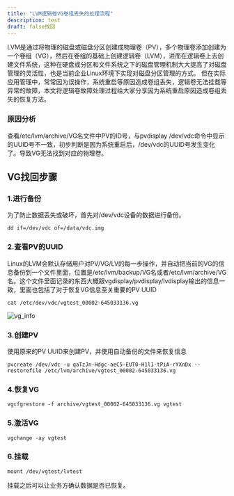 ```yaml
---
title: "LVM逻辑卷VG卷组丢失的处理流程"
description: test
draft: false找回
---
```


LVM是通过将物理的磁盘或磁盘分区创建成物理卷（PV），多个物理卷添加创建为一个卷组（VG），然后在卷组的基础上创建逻辑卷（LVM），进而在逻辑卷上去创建文件系统，这种在硬盘或分区和文件系统之下的磁盘管理机制大大提高了对磁盘管理的灵活性，也是当前企业Linux环境下实现对磁盘分区管理的方式。
但在实际应用管理中，常常因为误操作，系统重启等原因造成卷组丢失，逻辑卷无法挂载等异常的故障，本文将逻辑卷故障处理过程给大家分享因为系统重启原因造成卷组丢失的恢复方法。

### 原因分析

查看/etc/lvm/archive/VG名文件中PV的ID号，与pvdisplay /dev/vdc命令中显示的UUID号不一致，初步判断是因为系统重启后，/dev/vdc的UUID号发生变化了。导致VG无法找到对应的物理卷。

## VG找回步骤

### 1.进行备份

为了防止数据丢失或破坏，首先对/dev/vdc设备的数据进行备份。

```
dd if=/dev/vdc of=/data/vdc.img
```

### 2.查看PV的UUID

Linux的LVM会默认存储用户对PV/VG/LV的每一步操作，并自动把当前的VG的信息备份到一个文件里面，位置是/etc/lvm/backup/VG名或者/etc/lvm/archive/VG名。这个文件里面记录的东西大概跟vgdisplay/pvdisplay/lvdisplay输出的信息一致，里面也包括了对于恢复VG信息至关重要的PV UUID

```
cat /etc/dev/vdc/vgtest_00002-645033136.vg
```

![vg_info](../../_images/vg_info.png)

### 3.创建PV

使用原来的PV UUID来创建PV，并使用自动备份的文件来恢复信息

```
pvcreate /dev/vdc -u qaTzJn-Hdgc-aeC5-EUT0-H1l1-tPiA-rYXnDx --restorefile /etc/lvm/archive/vgtest_00002-645033136.vg
```

### 4.恢复VG

```
vgcfgrestore -f archive/vgtest_00002-645033136.vg vgtest
```

### 5.激活VG

```
vgchange -ay vgtest
```

### 6.挂载

```
mount /dev/vgtest/lvtest
```

挂载之后可以让业务方确认数据是否已恢复。